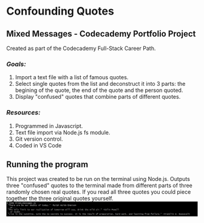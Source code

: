 # Confounding Quotes
## Mixed Messages - Codecademy Portfolio Project
Created as part of the Codecademy Full-Stack Career Path.
### ***Goals:***
1. Import a text file with a list of famous quotes.
2. Select single quotes from the list and deconstruct it into 3 parts: the begining of the quote, the end of the quote and the person quoted.
3. Display "confused" quotes that combine parts of different quotes.

### ***Resources:***
1. Programmed in Javascript.
2. Text file import via Node.js fs module.
3. Git version control.
4. Coded in VS Code

## Running the program
This project was created to be run on the terminal using Node.js. Outputs three "confused" quotes to the terminal made from different parts of three randomly chosen real quotes. If you read all three quotes you could piece together the three original quotes yourself.
![Screenshot](Screenshot.PNG)